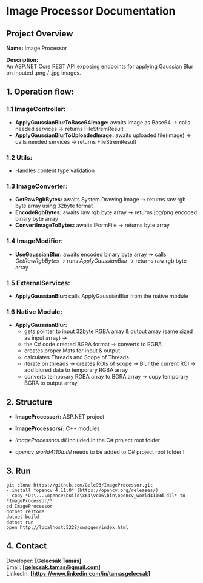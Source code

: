 # Image Processor Documentation

## Project Overview
**Name:** Image Processor  

**Description:**  
An ASP.NET Core REST API exposing endpoints for applying Gaussian Blur on inputed .png / .jpg images.

##  1. Operation flow:
  ### 1.1 ImageController:
  - **ApplyGaussianBlurToBase64Image:** awaits image as Base64 -> calls needed services -> returns FileStremResult
  - **ApplyGaussianBlurToUploadedImage:** awaits uploaded file(image) -> calls needed services -> returns FileStremResult

  ### 1.2 Utils:
  -	Handles content type validation

  ### 1.3 ImageConverter:
  - **GetRawRgbBytes:** awaits System.Drawing.Image -> returns raw rgb byte array using 32byte format
  - **EncodeRgbBytes:** awaits raw rgb byte array -> returns jpg/png encoded binary byte array
  - **ConvertImageToBytes:** awaits IFormFile -> returns byte array

  ### 1.4 ImageModifier:
  - **UseGaussianBlur:** awaits encoded binary byte array -> calls *GetRawRgbBytes* -> runs *ApplyGaussianBlur* -> returns raw rgb byte array

  ### 1.5 ExternalServices:
  - **ApplyGaussianBlur:** calls ApplyGaussianBlur from the native module

  ### 1.6 Native Module:
  - **ApplyGaussianBlur:** 
	- gets pointer to input 32byte RGBA array & output array (same sized as input array) ->
	- the C# code created BGRA format -> converts to RGBA
	- creates proper Mats for input & output
	- calculates Threads and Scope of Threads
	- iterate on threads -> creates ROIs of scope -> Blur the current ROI -> add blured data to temporary RGBA array
	- converts temporary RGBA array to BGRA array -> copy temporary BGRA to output array
 
## 2. Structure
- **ImageProcessor/:** ASP.NET project
- **ImageProcessors/:** C++ modules

- *ImageProcessors.dll* included in the C# project root folder
- *opencv_world4110d.dll* needs to be added to C# project root folder !

## 3. Run
```
git clone https://github.com/Gele93/ImageProcessor.git
- install *opencv 4.11.0* (https://opencv.org/releases/)
- copy *D:\...\opencv\build\x64\vc16\bin\opencv_world4110d.dll* to *ImageProcessor/*
cd ImageProcessor
dotnet restore
dotnet build
dotnet run
open http://localhost:5228/swagger/index.html
```

## 4. Contact
Developer: **[Gelecsák Tamás]**  
Email: **[gelecsak.tamas@gmail.com]**  
LinkedIn: **[https://www.linkedin.com/in/tamasgelecsak]**
